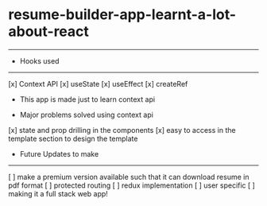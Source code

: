# resume-builder-app-learnt-a-lot-about-react

---

- Hooks used

---

[x] Context API
[x] useState
[x] useEffect
[x] createRef

- This app is made just to learn context api

- Major problems solved using context api

[x] state and prop drilling in the components
[x] easy to access in the template section to design the template

- Future Updates to make

---

[ ] make a premium version available such that it can download resume in pdf format
[ ] protected routing
[ ] redux implementation
[ ] user specific
[ ] making it a full stack web app!
